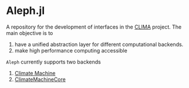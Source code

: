 # Aleph.jl

A repository for the development of interfaces in the [CLIMA](https://github.com/CliMA) project. The main objective is to
1. have a unified abstraction layer for different computational backends. 
1. make high performance computing accessible

```Aleph``` currently supports two backends

1. [Climate Machine](https://github.com/CliMA/ClimateMachine.jl)
1. [ClimateMachineCore](https://github.com/CliMA/ClimateMachineCore.jl)
